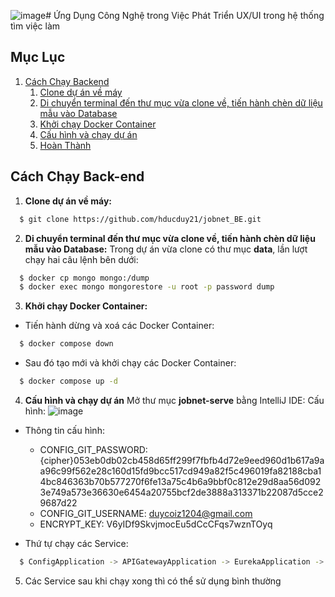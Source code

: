 ![image](https://github.com/hducduy21/jobnet_BE/assets/113038909/b04abf19-6e65-48d5-8335-9b0ecf13a180)# Ứng Dụng Công Nghệ trong Việc Phát Triển UX/UI trong hệ thống tìm việc làm
## Mục Lục

1. [Cách Chạy Backend](#how_to_run)
    1. [Clone dự án về máy](#clone_project)
    2. [Di chuyển terminal đến thư mục vừa clone về, tiến hành chèn dữ liệu mẫu vào Database](#insrt_data)
    3. [Khởi chạy Docker Container](#start_container)
    4. [Cấu hình và chạy dự án](#config_to_run_project)
    5. [Hoàn Thành](#done)
       

## Cách Chạy Back-end

1. **Clone dự án về máy:**
  ```bash
    $ git clone https://github.com/hducduy21/jobnet_BE.git
  ```
2. **Di chuyển terminal đến thư mục vừa clone về, tiến hành chèn dữ liệu mẫu vào Database:**
   Trong dự án vừa clone có thư mục <b>data</b>, lần lượt chạy hai câu lệnh bên dưới:
  ```bash
    $ docker cp mongo mongo:/dump
    $ docker exec mongo mongorestore -u root -p password dump
  ```
3. **Khởi chạy Docker Container:**
  - Tiến hành dừng và xoá các Docker Container:
  ```bash
    $ docker compose down
  ```
  - Sau đó tạo mới và khởi chạy các Docker Container:
  ```bash
    $ docker compose up -d
  ```

4. **Cấu hình và chạy dự án**
  Mở thư mục <b>jobnet-serve</b> bằng IntelliJ IDE:
  Cấu hình:
     ![image](https://github.com/hducduy21/jobnet_BE/assets/113038909/8d66c9dc-771a-43d7-bdb1-51aec4e77bbf)

   
  - Thông tin cấu hình:
    + CONFIG_GIT_PASSWORD: {cipher}053eb0db02cb458d65ff299f7fbfb4d72e9eed960d1b617a9aa96c99f562e28c160d15fd9bcc517cd949a82f5c496019fa82188cba14bc846363b70b577270f6fe13a75c4b6a9bbf0c812e29d8aa56d0923e749a573e36630e6454a20755bcf2de3888a313371b22087d5cce29687d22
    + CONFIG_GIT_USERNAME: duycoiz1204@gmail.com
    + ENCRYPT_KEY: V6yIDf9SkvjmocEu5dCcCFqs7wznTOyq
      
  - Thứ tự chạy các Service:
  ```bash
    $ ConfigApplication -> APIGatewayApplication -> EurekaApplication -> và lần lượt các Service còn lại
  ```
5. Các Service sau khi chạy xong thì có thể sử dụng bình thường
